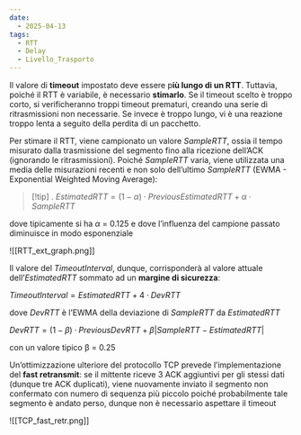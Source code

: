 ```yaml
---
date:
  - 2025-04-13
tags:
  - RTT
  - Delay
  - Livello_Trasporto
---
```

Il valore di **timeout** impostato deve essere p**iù lungo di un RTT**. Tuttavia, poiché il
RTT è variabile, è necessario **stimarlo**.
Se il timeout scelto è troppo corto, si verificheranno troppi timeout prematuri, creando
una serie di ritrasmissioni non necessarie. Se invece è troppo lungo, vi è una reazione
troppo lenta a seguito della perdita di un pacchetto.

Per stimare il RTT, viene campionato un valore *SampleRTT*, ossia il tempo misurato
dalla trasmissione del segmento fino alla ricezione dell’ACK (ignorando le ritrasmissioni).
Poiché *SampleRTT* varia, viene utilizzata una media delle misurazioni recenti e non
solo dell’ultimo *SampleRTT* (EWMA - Exponential Weighted Moving Average):

> [!tip] .
> $EstimatedRTT = (1 − \alpha) \cdot PreviousEstimatedRTT + \alpha · SampleRTT$
> 

dove tipicamente si ha $\alpha$ = 0.125 e dove l’influenza del campione passato diminuisce in modo esponenziale

![[RTT_ext_graph.png]]

Il valore del *TimeoutInterval*, dunque, corrisponderà al valore attuale dell’*EstimatedRTT*
sommato ad un **margine di sicurezza**:

$TimeoutInterval = EstimatedRTT + 4 · DevRTT$

dove *DevRTT* è l’EWMA della deviazione di *SampleRTT* da *EstimatedRTT*

$DevRTT = (1 − \beta) · PreviousDevRTT + \beta |SampleRTT − EstimatedRTT|$

con un valore tipico β = 0.25

Un’ottimizzazione ulteriore del protocollo TCP prevede l’implementazione del **fast 
retransmit**: se il mittente riceve 3 ACK aggiuntivi per gli stessi dati (dunque tre ACK duplicati), viene nuovamente inviato il segmento non confermato con numero di sequenza più piccolo poiché probabilmente tale segmento è andato perso, dunque non è necessario
aspettare il timeout

![[TCP_fast_retr.png]]
